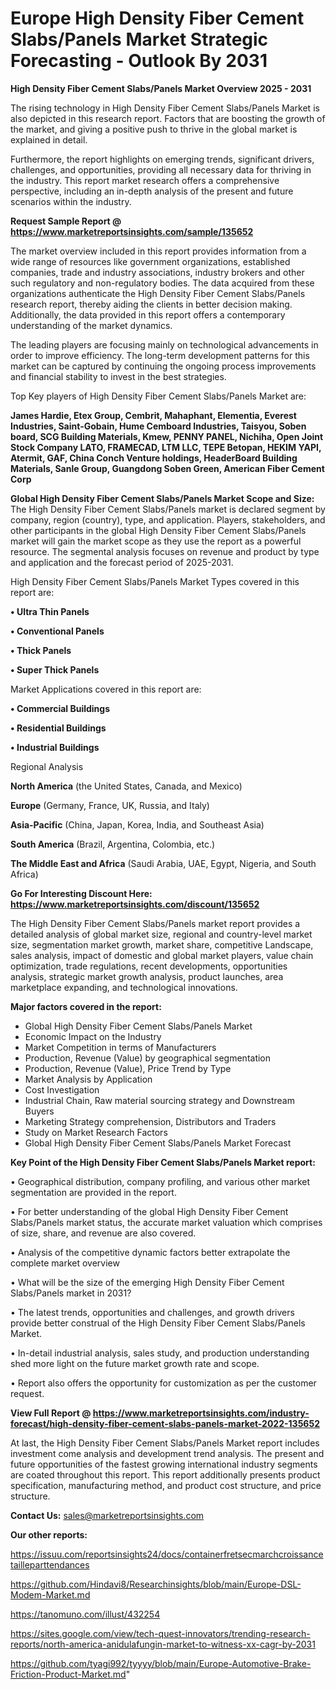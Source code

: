  # Europe High Density Fiber Cement Slabs/Panels Market Strategic Forecasting - Outlook By 2031

<Strong> High Density Fiber Cement Slabs/Panels Market Overview 2025 - 2031</strong>

The rising technology in High Density Fiber Cement Slabs/Panels Market is also depicted in this research report. Factors that are boosting the growth of the market, and giving a positive push to thrive in the global market is explained in detail.

Furthermore, the report highlights on emerging trends, significant drivers, challenges, and opportunities, providing all necessary data for thriving in the industry. This report market research offers a comprehensive perspective, including an in-depth analysis of the present and future scenarios within the industry.

<strong>Request Sample Report @ <a href=https://www.marketreportsinsights.com/sample/135652>https://www.marketreportsinsights.com/sample/135652</a></strong>

The market overview included in this report provides information from a wide range of resources like government organizations, established companies, trade and industry associations, industry brokers and other such regulatory and non-regulatory bodies. The data acquired from these organizations authenticate the High Density Fiber Cement Slabs/Panels research report, thereby aiding the clients in better decision making. Additionally, the data provided in this report offers a contemporary understanding of the market dynamics.

The leading players are focusing mainly on technological advancements in order to improve efficiency. The long-term development patterns for this market can be captured by continuing the ongoing process improvements and financial stability to invest in the best strategies.

Top Key players of High Density Fiber Cement Slabs/Panels Market are:

<strong>James Hardie, Etex Group, Cembrit, Mahaphant, Elementia, Everest Industries, Saint-Gobain, Hume Cemboard Industries, Taisyou, Soben board, SCG Building Materials, Kmew, PENNY PANEL, Nichiha, Open Joint Stock Company LATO, FRAMECAD, LTM LLC, TEPE Betopan, HEKIM YAPI, Atermit, GAF, China Conch Venture holdings, HeaderBoard Building Materials, Sanle Group, Guangdong Soben Green, American Fiber Cement Corp</strong>

<strong><b>Global High Density Fiber Cement Slabs/Panels Market Scope and Size:</b></strong>
The High Density Fiber Cement Slabs/Panels market is declared segment by company, region (country), type, and application. Players, stakeholders, and other participants in the global High Density Fiber Cement Slabs/Panels market will gain the market scope as they use the report as a powerful resource. The segmental analysis focuses on revenue and product by type and application and the forecast period of 2025-2031.

High Density Fiber Cement Slabs/Panels Market Types covered in this report are:

<strong>• Ultra Thin Panels

• Conventional Panels

• Thick Panels

• Super Thick Panels</strong>

Market Applications covered in this report are:

<strong>• Commercial Buildings

• Residential Buildings

• Industrial Buildings</strong> 

Regional Analysis

<strong>North America</strong> (the United States, Canada, and Mexico)

<strong>Europe</strong> (Germany, France, UK, Russia, and Italy)

<strong>Asia-Pacific</strong> (China, Japan, Korea, India, and Southeast Asia)

<strong>South America</strong> (Brazil, Argentina, Colombia, etc.)

<strong>The Middle East and Africa</strong> (Saudi Arabia, UAE, Egypt, Nigeria, and South Africa)

<strong>Go For Interesting Discount Here: <a href=https://www.marketreportsinsights.com/discount/135652>https://www.marketreportsinsights.com/discount/135652</a></strong>

The High Density Fiber Cement Slabs/Panels market report provides a detailed analysis of global market size, regional and country-level market size, segmentation market growth, market share, competitive Landscape, sales analysis, impact of domestic and global market players, value chain optimization, trade regulations, recent developments, opportunities analysis, strategic market growth analysis, product launches, area marketplace expanding, and technological innovations.

<strong><b>Major factors covered in the report:</b></strong>
<ul>
  <li>Global High Density Fiber Cement Slabs/Panels Market </li>
  <li>Economic Impact on the Industry</li>
  <li>Market Competition in terms of Manufacturers</li>
  <li>Production, Revenue (Value) by geographical segmentation</li>
  <li>Production, Revenue (Value), Price Trend by Type</li>
  <li>Market Analysis by Application</li>
  <li>Cost Investigation</li>
  <li>Industrial Chain, Raw material sourcing strategy and Downstream Buyers</li>
  <li>Marketing Strategy comprehension, Distributors and Traders</li>
  <li>Study on Market Research Factors</li>
  <li>Global High Density Fiber Cement Slabs/Panels Market Forecast</li>
</ul>

<strong><b>Key Point of the High Density Fiber Cement Slabs/Panels Market report:</b></strong>

• Geographical distribution, company profiling, and various other market segmentation are provided in the report.

• For better understanding of the global High Density Fiber Cement Slabs/Panels market status, the accurate market valuation which comprises of size, share, and revenue are also covered.

• Analysis of the competitive dynamic factors better extrapolate the complete market overview

• What will be the size of the emerging High Density Fiber Cement Slabs/Panels market in 2031?

• The latest trends, opportunities and challenges, and growth drivers provide better construal of the High Density Fiber Cement Slabs/Panels Market.

• In-detail industrial analysis, sales study, and production understanding shed more light on the future market growth rate and scope.

• Report also offers the opportunity for customization as per the customer request.

<strong><b>View Full Report @ <a href=https://www.marketreportsinsights.com/industry-forecast/high-density-fiber-cement-slabs-panels-market-2022-135652>https://www.marketreportsinsights.com/industry-forecast/high-density-fiber-cement-slabs-panels-market-2022-135652</a></b></strong>


At last, the High Density Fiber Cement Slabs/Panels Market report includes investment come analysis and development trend analysis. The present and future opportunities of the fastest growing international industry segments are coated throughout this report. This report additionally presents product specification, manufacturing method, and product cost structure, and price structure.

<strong>Contact Us:</strong>
sales@marketreportsinsights.com

<strong>Our other reports:</strong>

<a href=https://issuu.com/reportsinsights24/docs/containerfretsecmarchcroissancetailleparttendances>https://issuu.com/reportsinsights24/docs/containerfretsecmarchcroissancetailleparttendances</a>

<a href=https://github.com/Hindavi8/Researchinsights/blob/main/Europe-DSL-Modem-Market.md>https://github.com/Hindavi8/Researchinsights/blob/main/Europe-DSL-Modem-Market.md</a>

<a href=https://tanomuno.com/illust/432254>https://tanomuno.com/illust/432254</a>

<a href=https://sites.google.com/view/tech-quest-innovators/trending-research-reports/north-america-anidulafungin-market-to-witness-xx-cagr-by-2031>https://sites.google.com/view/tech-quest-innovators/trending-research-reports/north-america-anidulafungin-market-to-witness-xx-cagr-by-2031</a>

<a href=https://github.com/tyagi992/tyyyy/blob/main/Europe-Automotive-Brake-Friction-Product-Market.md>https://github.com/tyagi992/tyyyy/blob/main/Europe-Automotive-Brake-Friction-Product-Market.md</a>"

